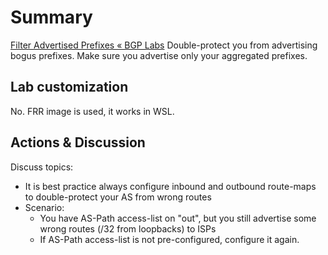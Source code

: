 # Summary
[Filter Advertised Prefixes « BGP Labs](https://bgplabs.net/policy/3-prefix/) 
Double-protect you from advertising bogus prefixes. Make sure you advertise only your aggregated prefixes.
## Lab customization
No. FRR image is used, it works in WSL.
## Actions & Discussion
Discuss topics:
- It is best practice always configure inbound and outbound route-maps to double-protect your AS from wrong routes
- Scenario: 
	- You have AS-Path access-list on "out", but you still advertise some wrong routes (/32 from loopbacks) to ISPs
	- If AS-Path access-list is not pre-configured, configure it again.
